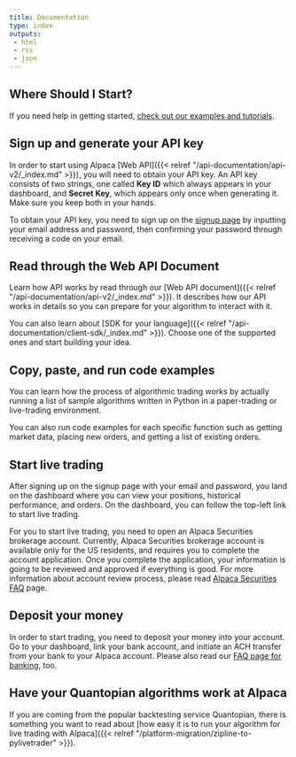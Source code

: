 ```yaml
---
title: Documentation
type: index
outputs:
 - html
 - rss
 - json
---
```



## Where Should I Start?

If you need help in getting started, [check out our examples and tutorials](/get-started-with-alpaca).

## Sign up and generate your API key

In order to start using Alpaca [Web API]({{< relref "/api-documentation/api-v2/_index.md" >}}), you will need to obtain your API key. An API key consists of two strings, one called **Key ID** which always appears in your dashboard,
and **Secret Key**, which appears only once when generating it. Make sure you keep both in your hands.

To obtain your API key, you need to sign up on the [signup page](https://app.alpaca.markets/signup) by inputting
your email address and password, then confirming your password through receiving a code on your email.

## Read through the Web API Document

Learn how API works by read through our [Web API document]({{< relref "/api-documentation/api-v2/_index.md" >}}). It
describes how our API works in details so you can prepare for your algorithm to interact with it.

You can also learn about [SDK for your language]({{< relref "/api-documentation/client-sdk/_index.md" >}}). Choose
one of the supported ones and start building your idea.

## Copy, paste, and run code examples

You can learn how the process of algorithmic trading works by actually running a list of sample algorithms written in Python in a paper-trading or live-trading environment.

You can also run code examples for each specific function such as getting market data, placing new orders, and
getting a list of existing orders.

## Start live trading

After signing up on the signup page with your email and password, you land on the dashboard where you can view your
positions, historical performance, and orders. On the dashboard, you can follow the top-left link to start
live trading.

For you to start live trading, you need to open an Alpaca Securities brokerage account. Currently, Alpaca Securities
brokerage account is available only for the US residents, and requires you to complete the account application.
Once you complete the application, your information is going to be reviewed and approved if everything is good.
For more information about account review process, please read [Alpaca Securities FAQ](https://support.alpaca.markets/hc/en-us/)
page.

## Deposit your money

In order to start trading, you need to deposit your money into your account. Go to your dashboard, link your bank
account, and initiate an ACH transfer from your bank to your Alpaca account. Please also read our
[FAQ page for banking](https://support.alpaca.markets/hc/en-us/sections/360001964091-Banking-and-Transfers), too.

## Have your Quantopian algorithms work at Alpaca

If you are coming from the popular backtesting service Quantopian, there is something you want to read about [how easy
it is to run your algorithm for live trading with Alpaca]({{< relref "/platform-migration/zipline-to-pylivetrader" >}}).
